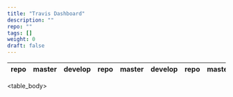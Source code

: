 ```yaml
---
title: "Travis Dashboard"
description: ""
repo: ""
tags: []
weight: 0
draft: false
---
```


| repo | master | develop| repo | master | develop| repo | master | develop|
|:------|--------|--------|:------|--------|--------|:------|--------|--------|
<table_body>